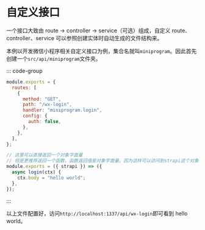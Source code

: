 # 自定义接口

一个接口大致由 route -> controller -> service（可选）组成，自定义 route、controller、service 可以参照创建实体时自动生成的文件结构来。

本例以开发微信小程序相关自定义接口为例，集合名就叫`miniprogram`。因此首先创建一个`src/api/miniprogram`文件夹。

::: code-group

```js [src/api/miniprogram/routes/miniprogram.js]
module.exports = {
  routes: [
    {
      method: "GET",
      path: "/wx-login",
      handler: "miniprogram.login",
      config: {
        auth: false,
      },
    },
  ],
};
```

```js [src/api/miniprogram/controllers/miniprogram.js]
// 这里可以直接返回一个对象字面量
// 但是更推荐返回一个函数，函数返回值是对象字面量。因为这样可以访问到strapi这个对象
module.exports = ({ strapi }) => ({
  async login(ctx) {
    ctx.body = "hello world";
  },
});
```

:::

以上文件配置好，访问`http://localhost:1337/api/wx-login`即可看到 hello world。

